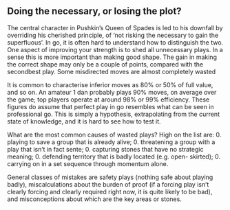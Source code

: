 ##  Doing the necessary, or losing the plot?

The central character in Pushkin’s Queen of Spades is led to his downfall by overriding his cherished principle, of ‘not risking the necessary to gain the superfluous’. In go, it is often hard to understand how to distinguish the two. One aspect of improving your strength is to shed all unnecessary plays. In a sense this is more important than making good shape. The gain in making the correct shape may only be a couple of points, compared with the secondbest play. Some misdirected moves are almost completely wasted

It is common to characterise inferior moves as 80% or 50% of full value, and so on. An amateur 1 dan probably plays 90% moves, on average over the game; top players operate at around 98% or 99% efficiency. These figures do assume that perfect play in go resembles what can be seen in professional go. This is simply a hypothesis, extrapolating from the current state of knowledge, and it is hard to see how to test it.

What are the most common causes of wasted plays? High on
the list are:
0. playing to save a group that is already alive;
0. threatening a group with a play that isn’t in fact sente;
0. capturing stones that have no strategic meaning;
0. defending territory that is badly located (e.g. open-
 skirted);
0. carrying on in a set sequence through momentum alone.

General classes of mistakes are safety plays (nothing safe about playing badly), miscalculations about the burden of proof (if a forcing play isn’t clearly forcing and clearly required right now, it is quite likely to be bad), and misconceptions about which are the key areas or stones.